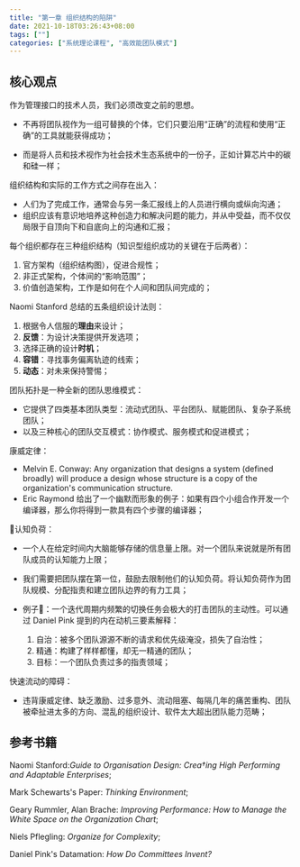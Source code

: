 ```yaml
---
title: "第一章 组织结构的陷阱"
date: 2021-10-18T03:26:43+08:00
tags: [""]
categories: ["系统理论课程", "高效能团队模式"]
---
```



## 核心观点

作为管理接口的技术人员，我们必须改变之前的思想。

- 不再将团队视作为一组可替换的个体，它们只要沿用“正确”的流程和使用“正确”的工具就能获得成功；

- 而是将人员和技术视作为社会技术生态系统中的一份子，正如计算芯片中的碳和硅一样；

 组织结构和实际的工作方式之间存在出入：

- 人们为了完成工作，通常会与另一条汇报线上的人员进行横向或纵向沟通；
- 组织应该有意识地培养这种创造力和解决问题的能力，并从中受益，而不仅仅局限于自顶向下和自底向上的沟通和汇报；

每个组织都存在三种组织结构（知识型组织成功的关键在于后两者）：

1. 官方架构（组织结构图），促进合规性；
2. 非正式架构，个体间的“影响范围”；
3. 价值创造架构，工作是如何在个人间和团队间完成的；

Naomi Stanford 总结的五条组织设计法则：

1. 根据令人信服的**理由**来设计；
2. **反馈**：为设计决策提供开发选项；
3. 选择正确的设计**时机**；
4. **容错**：寻找事务偏离轨迹的线索；
5. **动态**：对未来保持警惕；

团队拓扑是一种全新的团队思维模式：

- 它提供了四类基本团队类型：流动式团队、平台团队、赋能团队、复杂子系统团队；
- 以及三种核心的团队交互模式：协作模式、服务模式和促进模式；

康威定律：

- Melvin E. Conway: Any organization that designs a system (defined broadly) will produce a design whose structure is a copy of the organization's communication structure.
- Eric Raymond 给出了一个幽默而形象的例子：如果有四个小组合作开发一个编译器，那么你将得到一款具有四个步骤的编译器；

认知负荷：

- 一个人在给定时间内大脑能够存储的信息量上限。对一个团队来说就是所有团队成员的认知能力上限；

- 我们需要把团队摆在第一位，鼓励去限制他们的认知负荷。将认知负荷作为团队规模、分配指责和建立团队边界的有力工具；
- 例子🌰：一个迭代周期内频繁的切换任务会极大的打击团队的主动性。可以通过 Daniel Pink 提到的内在动机三要素解释：
  1. 自治：被多个团队源源不断的请求和优先级淹没，损失了自治性；
  2. 精通：构建了样样都懂，却无一精通的团队；
  3. 目标：一个团队负责过多的指责领域；

快速流动的障碍：

- 违背康威定律、缺乏激励、过多意外、流动阻塞、每隔几年的痛苦重构、团队被牵扯进太多的方向、混乱的组织设计、软件太大超出团队能力范畴；

## 参考书籍

Naomi Stanford:*Guide to Organisation Design: Crea†ing High Performing and Adaptable Enterprises*;

Mark Schewarts's Paper: *Thinking Environment*;

Geary Rummler, Alan Brache: *Improving Performance: How to Manage the White Space on the Organization Chart*;

Niels Pflegling: *Organize for Complexity*;

Daniel Pink's Datamation: *How Do Committees Invent?*


